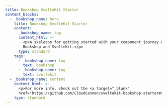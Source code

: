 ```yaml
---
title: Bookshop SvelteKit Starter
content_blocks:
  - _bookshop_name: hero
    title: Bookshop SvelteKit Starter
    content:
      _bookshop_name: tag
      content_html: >-
        <p>A skeleton for getting started with your component journey using
        Bookshop and SvelteKit.</p>
      type: standard
    tags:
      - _bookshop_name: tag
        text: bookshop
      - _bookshop_name: tag
        text: sveltekit
  - _bookshop_name: content
    content_html: >-
      <p>For more info, check out the <a target="_blank"
      href="https://github.com/CloudCannon/sveltekit-bookshop-starter#readme">readme</a></p>
    type: standard
---
```

